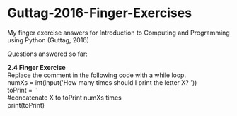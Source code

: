 # Guttag-2016-Finger-Exercises

My finger exercise answers for Introduction to Computing and Programming using Python (Guttag, 2016)

Questions answered so far:

<b>2.4 Finger Exercise<br /></b>
Replace the comment in the following code with a while loop.<br />
<font style="terminal">numXs = int(input('How many times should I print the letter X? '))<br />
toPrint = ''<br /></font>
#concatenate X to <font style="terminal">toPrint numXs</font> times<br />
<font style="terminal">print(toPrint)</font>
